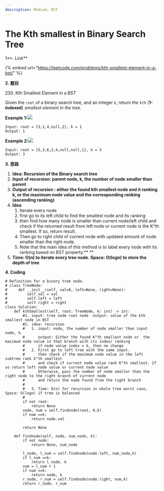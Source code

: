 ```yaml
---
description: Medium; BST
---
```


# The Kth smallest in Binary Search Tree

1**. Link**

{% embed url="https://leetcode.com/problems/kth-smallest-element-in-a-bst/" %}



**2. 题目**

230\. Kth Smallest Element in a BST

Given the `root` of a binary search tree, and an integer `k`, return _the_ `kth` (**1-indexed**) _smallest element in the tree_.

**Example 1:**![](https://assets.leetcode.com/uploads/2021/01/28/kthtree1.jpg)

```
Input: root = [3,1,4,null,2], k = 1
Output: 1
```

**Example 2:**![](https://assets.leetcode.com/uploads/2021/01/28/kthtree2.jpg)

```
Input: root = [5,3,6,2,4,null,null,1], k = 3
Output: 3
```



**3. 思路**

1. **Idea: Recursion  of the Binary search tree**
2. **Input of recursion:  parent node, k, the number of node smaller than parent**
3. **Output of recursion : either the found kth smallest node and it ranking k,  or the maximum node value and the corresponding ranking (ascending ranking)**
4. **Idea**
   1. Iterate every node
   2. first go to its left child to find the smallest node and its ranking
   3. then find how many node is smaller than current node/left child and check if the returned result from left node or current node is the K^th smallest. If so, return result.
   4. Then go to right child of current node with updated amount of node smaller than the right node.
   5. Note that the main idea of this method is to label every node with its ranking  based on BST property.** **
5. **Time: O(n) to iterate every tree node.  Space: O(logn) to store the depth of tree**

**4. Coding**

```
# Definition for a binary tree node.
# class TreeNode:
#     def __init__(self, val=0, left=None, right=None):
#         self.val = val
#         self.left = left
#         self.right = right
class Solution:
    def kthSmallest(self, root: TreeNode, k: int) -> int:
        #1. input: tree node root node  output: value of the kth smallest node in BST
        #2. idea: recursion
        #   1. input: node, the number of node smaller than input node, k.  
        #      output: Either the found K^th smallest node or  the maximum node value in that branch with its index/ ranking 
        #      if node value index = k, then no change
        #   2. First go to left tree with the same input.
        #      then check if the maximum node value in the left subtree rank k^th smallest
        #      and check if current node value rank K^th smallest. If so return left node value or current node value
        #      Otherwise, pass the number of node smaller than the right node to the right branch of current node
        #      and return the node found from the right branch
        #
        #   3. Time: O(n) for recursion in whole tree worst case,  Space: O(logn) if tree is balanced
        #
        if not root:
            return None
        node, num = self.findnode(root, 0,k)
        if num ==k:
            return node.val
        
        return None
        
    def findnode(self, node, num_node, k):
        if not node:
            return None, num_node

        l_node, l_num = self.findnode(node.left, num_node,k)
        if l_num ==k:
            return l_node, k
        num = l_num + 1
        if num ==k:
            return node, k
        r_node, r_num = self.findnode(node.right, num,k)
        return r_node, r_num
```













